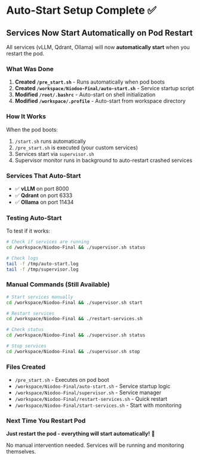 # Auto-Start Setup Complete ✅

## Services Now Start Automatically on Pod Restart

All services (vLLM, Qdrant, Ollama) will now **automatically start** when you restart the pod.

### What Was Done

1. **Created `/pre_start.sh`** - Runs automatically when pod boots
2. **Created `/workspace/Niodoo-Final/auto-start.sh`** - Service startup script
3. **Modified `/root/.bashrc`** - Auto-start on shell initialization
4. **Modified `/workspace/.profile`** - Auto-start from workspace directory

### How It Works

When the pod boots:
1. `/start.sh` runs automatically
2. `/pre_start.sh` is executed (your custom services)
3. Services start via `supervisor.sh`
4. Supervisor monitor runs in background to auto-restart crashed services

### Services That Auto-Start

- ✅ **vLLM** on port 8000
- ✅ **Qdrant** on port 6333
- ✅ **Ollama** on port 11434

### Testing Auto-Start

To test if it works:

```bash
# Check if services are running
cd /workspace/Niodoo-Final && ./supervisor.sh status

# Check logs
tail -f /tmp/auto-start.log
tail -f /tmp/supervisor.log
```

### Manual Commands (Still Available)

```bash
# Start services manually
cd /workspace/Niodoo-Final && ./supervisor.sh start

# Restart services
cd /workspace/Niodoo-Final && ./restart-services.sh

# Check status
cd /workspace/Niodoo-Final && ./supervisor.sh status

# Stop services
cd /workspace/Niodoo-Final && ./supervisor.sh stop
```

### Files Created

- `/pre_start.sh` - Executes on pod boot
- `/workspace/Niodoo-Final/auto-start.sh` - Service startup logic
- `/workspace/Niodoo-Final/supervisor.sh` - Service manager
- `/workspace/Niodoo-Final/restart-services.sh` - Quick restart
- `/workspace/Niodoo-Final/start-services.sh` - Start with monitoring

### Next Time You Restart Pod

**Just restart the pod - everything will start automatically!** 🎉

No manual intervention needed. Services will be running and monitoring themselves.

